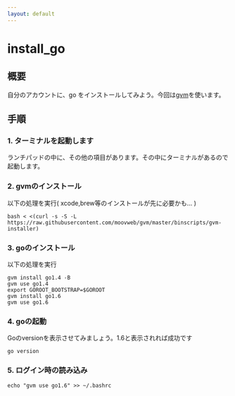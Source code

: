 ```yaml
---
layout: default
---
```


# install_go

## 概要

自分のアカウントに、go をインストールしてみよう。今回は[gvm](https://github.com/moovweb/gvm)を使います。

## 手順

### 1. ターミナルを起動します

ランチパッドの中に、その他の項目があります。その中にターミナルがあるので起動します。

### 2. gvmのインストール

以下の処理を実行( xcode,brew等のインストールが先に必要かも... )
```
bash < <(curl -s -S -L https://raw.githubusercontent.com/moovweb/gvm/master/binscripts/gvm-installer)
```

### 3. goのインストール

以下の処理を実行
```
gvm install go1.4 -B
gvm use go1.4
export GOROOT_BOOTSTRAP=$GOROOT
gvm install go1.6
gvm use go1.6
```


### 4. goの起動

Goのversionを表示させてみましょう。1.6と表示されれば成功です
```
go version
```

### 5. ログイン時の読み込み

```
echo "gvm use go1.6" >> ~/.bashrc
```


